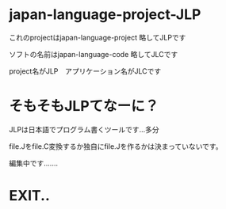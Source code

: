 # japan-language-project-JLP
<html>これのprojectはjapan-language-project 略してJLPです</html>

<p>ソフトの名前はjapan-language-code 略してJLCです</p>
<p>project名がJLP　アプリケーション名がJLCです

<h1>そもそもJLPてなーに？</h1>
<p>JLPは日本語でプログラム書くツールです...多分</p>
<p>file.Jをfile.C変換するか独自にfile.Jを作るかは決まっていないです。</p>

<p>編集中です.......</p>
<h1>EXIT..<h1>

